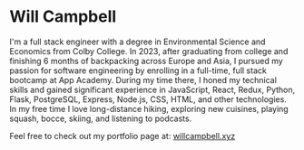 # Will Campbell

I'm a full stack engineer with a degree in Environmental Science and Economics from Colby College. 
In 2023, after graduating from college and finishing 6 months of backpacking across Europe and Asia, I pursued my passion for software engineering by enrolling in a full-time, full stack bootcamp at App Academy. 
During my time there, I honed my technical skills and gained significant experience in JavaScript, React, Redux, Python, Flask, PostgreSQL, Express, Node.js, CSS, HTML, and other technologies. 
In my free time I love long-distance hiking, exploring new cuisines, playing squash, bocce, skiing, and listening to podcasts.
 
Feel free to check out my portfolio page at: [willcampbell.xyz](www.willcampbell.xyz) 
